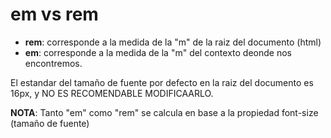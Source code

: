 # em vs rem

+ **rem**: corresponde a la medida de la "m" de la raiz del documento (html)
+ **em**: corresponde a la medida de la "m" del contexto deonde nos encontremos.

El estandar del tamaño de fuente por defecto en la raiz del documento es 16px, y NO ES RECOMENDABLE MODIFICAARLO.

**NOTA**: Tanto "em" como "rem" se calcula en base a la propiedad font-size (tamaño de fuente)

